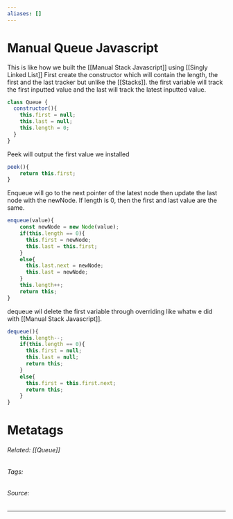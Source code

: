 ```yaml
---
aliases: []
---
```

# Manual Queue Javascript
This is like how we built the [[Manual Stack Javascript]] using [[Singly Linked List]]
First create the constructor which will contain the length, the first and the last tracker but unlike the [[Stacks]]. the first variable will track the first inputted value and the last will track the latest inputted value.

```js
class Queue {
  constructor(){
    this.first = null;
    this.last = null;
    this.length = 0;
  }
}
```

Peek will output the first value we installed
```js
peek(){
	return this.first;
}
```

Enqueue will go to the next pointer of the latest node then update the last node with the newNode. If length is 0, then the first and last value are the same.
```js
enqueue(value){
	const newNode = new Node(value);
    if(this.length == 0){
      this.first = newNode;
      this.last = this.first;
    }
    else{
      this.last.next = newNode;
      this.last = newNode;
    }
    this.length++;
    return this;
}
```

dequeue wil delete the first variable through overriding like whatw e did with [[Manual Stack Javascript]].
```js
dequeue(){
	this.length--;
    if(this.length == 0){
      this.first = null;
      this.last = null;
      return this;
    }
    else{
      this.first = this.first.next;
      return this;
    }
}
```



# Metatags
###### Related: [[Queue]]
###### Tags: 
###### Source: 

---